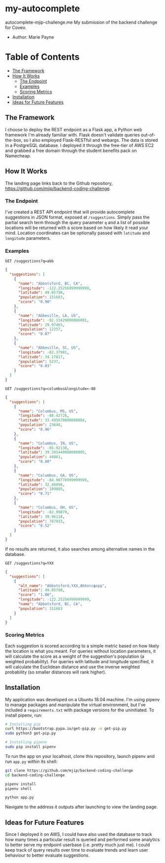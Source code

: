 # my-autocomplete

autocomplete-mjip-challenge.me 
My submission of the backend challenge for Coveo.
- Author: Marie Payne

Table of Contents
=================
* [The Framework](#the-framework)
* [How It Works](#how-it-works)
	* [The Endpoint](#the-endpoint)
	* [Examples](#examples)
	* [Scoring Metrics](#scoring-metrics)
* [Installation](#installation)
* [Ideas for Future Features](#ideas-for-future-features)


## The Framework
I choose to deploy the REST endpoint as a Flask app, a Python web framework I'm already familiar with. Flask doesn't validate queries out-of-the-box, so I also employed Flask-RESTful and webargs. The data is stored in a PostgreSQL database.
I deployed it through the free-tier of AWS EC2 and grabbed a free domain through the student benefits pack on Namecheap.

## How It Works
The landing page links back to the Github repository, https://github.com/mjip/backend-coding-challenge. 

### The Endpoint
I've created a REST API endpoint that will provide autocomplete suggestions in JSON format, exposed at `/suggestions`. 
Simply pass the partial search term through the query parameter `q` and a list of possible locations will be returned with a score based on how likely it read your mind. Location coordinates can be optionally passed with `latitude` and `longitude` parameters. 

### Examples
`GET /suggestions?q=abb`

```JSON
{
  "suggestions": [
    {
      "name": "Abbotsford, BC, CA", 
      "longitude": -122.25256999999999, 
      "latitude": 49.05798, 
      "population": 151683, 
      "score": "0.90"
    }, 
    {
      "name": "Abbeville, LA, US", 
      "longitude": -92.13429000000001, 
      "latitude": 29.97465, 
      "population": 12257, 
      "score": "0.07"
    }, 
    {
      "name": "Abbeville, SC, US", 
      "longitude": -82.37901, 
      "latitude": 34.17817, 
      "population": 5237, 
      "score": "0.03"
    }
  ]
}
```

`GET /suggestions?q=columbus&longitude=-88`

```JSON
{
  "suggestions": [
    {
      "name": "Columbus, MS, US", 
      "longitude": -88.42726, 
      "latitude": 33.495670000000004, 
      "population": 23640, 
      "score": "0.96"
    }, 
    {
      "name": "Columbus, IN, US", 
      "longitude": -85.92138, 
      "latitude": 39.201440000000005, 
      "population": 44061, 
      "score": "0.80"
    }, 
    {
      "name": "Columbus, GA, US", 
      "longitude": -84.98770999999999, 
      "latitude": 32.46098, 
      "population": 189885, 
      "score": "0.71"
    }, 
    {
      "name": "Columbus, OH, US", 
      "longitude": -82.99879, 
      "latitude": 39.96118, 
      "population": 787033, 
      "score": "0.52"
    }
  ]
}
```

If no results are returned, it also searches among alternative names in the database.

`GET /suggestions?q=YXX`

```JSON
{
  "suggestions": [
    {
      "alt_name": "Abbotsford,YXX,Абботсфорд", 
      "latitude": 49.05798, 
      "score": "1.00", 
      "longitude": -122.25256999999999, 
      "name": "Abbotsford, BC, CA", 
      "population": 151683
    }
  ]
}
```

### Scoring Metrics
Each suggestion is scored according to a simple metric based on how likely the location is what you meant. For queries without location parameters, it will calculate the score as a weight of the suggestion's population (a weighted probability). For queries with latitude and longitude specified, it will calculate the Euclidean distance and use the inverse weighted probability (so smaller distances will rank higher). 

## Installation
My application was developed on a Ubuntu 18.04 machine. I'm using pipenv to manage packages and manipulate the virtual environment, but I've included a `requirements.txt` with package versions for the uninitiated.
To install pipenv, run:
```bash
# Installing pip
curl https://bootstrap.pypa.io/get-pip.py -o get-pip.py
sudo python3 get-pip.py

# Installing pipenv
sudo pip install pipenv
```

To run the app on your localhost, clone this repository, launch pipenv and run `app.py` within its shell:
```bash
git clone https://github.com/mjip/backend-coding-challenge
cd backend-coding-challenge

pipenv install
pipenv shell

python app.py
```
Navigate to the address it outputs after launching to view the landing page.

## Ideas for Future Features
Since I deployed it on AWS, I could have also used the database to track how many times a particular result is queried and performed some analytics to better serve my endpoint userbase (i.e. pretty much just me). I could keep track of query results over time to evaluate trends and learn user behaviour to better evaluate suggestions. 

